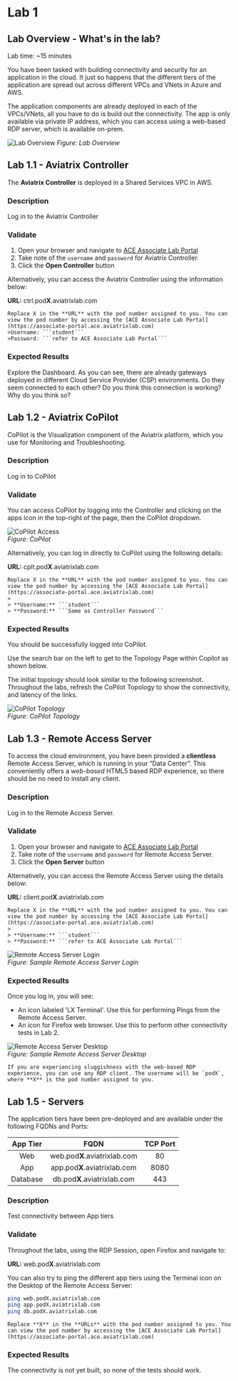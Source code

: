 # Lab 1

## Lab Overview - What's in the lab?
Lab time: ~15 minutes

You have been tasked with building connectivity and security for an application in the cloud. It just so happens that the different tiers of the application are spread out across different VPCs and VNets in Azure and AWS.

The application components are already deployed in each of the VPCs/VNets, all you have to do is build out the connectivity. The app is only available via private IP address, which you can access using a web-based RDP server, which is available on-prem.


![Lab Overview](images/lab1-topology.png)
_Figure: Lab Overview_

## Lab 1.1 - Aviatrix Controller
The **Aviatrix Controller** is deployed in a Shared Services VPC in AWS. 
### Description
Log in to the Aviatrix Controller
### Validate
1. Open your browser and navigate to [ACE Associate Lab Portal](https://associate-portal.ace.aviatrixlab.com)
2. Take note of the `username` and `password` for Aviatrix Controller.
3. Click the **Open Controller** button

Alternatively, you can access the Aviatrix Controller using the information below:

**URL:** ctrl.pod**X**.aviatrixlab.com  

```{note}
Replace X in the **URL** with the pod number assigned to you. You can view the pod number by accessing the [ACE Associate Lab Portal](https://associate-portal.ace.aviatrixlab.com)
>Username: ```student```   
>Password: ```refer to ACE Associate Lab Portal```
```

### Expected Results
Explore the Dashboard. As you can see, there are already gateways deployed in different Cloud Service Provider (CSP) environments. Do they seem connected to each other? Do you think this connection is working? Why do you think so?

## Lab 1.2 - Aviatrix CoPilot
CoPilot is the Visualization component of the Aviatrix platform, which you use for Monitoring and Troubleshooting.
### Description
Log in to CoPilot
### Validate
You can access CoPilot by logging into the Controller and clicking on the apps icon in the top-right of the page, then the CoPilot dropdown.  

![CoPilot Access](images/copilot.png)  
_Figure: CoPilot_  

Alternatively, you can log in directly to CoPilot using the following details:

**URL:**  cplt.pod**X**.aviatrixlab.com

```{note}
Replace X in the **URL** with the pod number assigned to you. You can view the pod number by accessing the [ACE Associate Lab Portal](https://associate-portal.ace.aviatrixlab.com)
>
> **Username:** ```student```   
> **Password:** ```Same as Controller Password```
```

### Expected Results
You should be successfully logged into CoPilot.

Use the search bar on the left to get to the Topology Page within Copilot as shown below. 

The initial topology should look similar to the following screenshot.  Throughout the labs, refresh the CoPilot Topology to show the connectivity, and latency of the links.  


![CoPilot Topology](images/copilot-topology.png)  
_Figure: CoPilot Topology_  


## Lab 1.3 - Remote Access Server
To access the cloud environment, you have been provided a **clientless** Remote Access Server, which is running in your “Data Center”. This conveniently offers a *web-based* HTML5 based RDP experience, so there should be no need to install any client.

### Description
Log in to the Remote Access Server.

### Validate
1. Open your browser and navigate to [ACE Associate Lab Portal](https://associate-portal.ace.aviatrixlab.com)
2. Take note of the `username` and `password` for Remote Access Server.
3. Click the **Open Server** button

Alternatively, you can access the Remote Access Server using the details below:

**URL:** client.pod**X**.aviatrixlab.com  

```{note}
Replace X in the **URL** with the pod number assigned to you. You can view the pod number by accessing the [ACE Associate Lab Portal](https://associate-portal.ace.aviatrixlab.com)
>
> **Username:** ```student```   
> **Password:** ```refer to ACE Associate Lab Portal```
```

![Remote Access Server Login](images/ras-login.png)  
_Figure: Sample Remote Access Server Login_ 

### Expected Results
Once you log in, you will see:
- An icon labeled 'LX Terminal'. Use this for performing Pings from the Remote Access Server.
- An icon for Firefox web browser. Use this to perform other connectivity tests in Lab 2.

![Remote Access Server Desktop](images/ras-desktop.png)  
_Figure: Sample Remote Access Server Desktop_ 

```{note}
If you are experiencing sluggishness with the web-based RDP experience, you can use any RDP client. The username will be `podX`, where **X** is the pod number assigned to you.
```

## Lab 1.5 - Servers
The application tiers have been pre-deployed and are available under the following FQDNs and Ports:

| App Tier  | FQDN  | TCP Port  |
|:---------:|:-----:|:---------:|
| Web       | web.pod**X**.aviatrixlab.com  | 80  |
| App       | app.pod**X**.aviatrixlab.com  | 8080  |
| Database  | db.pod**X**.aviatrixlab.com | 443 |

### Description
Test connectivity between App tiers
### Validate
Throughout the labs, using the RDP Session, open Firefox and navigate to:

**URL:** web.pod**X**.aviatrixlab.com

You can also try to ping the different app tiers using the Terminal icon on the Desktop of the Remote Access Server:

```bash
ping web.podX.aviatrixlab.com
ping app.podX.aviatrixlab.com
ping db.podX.aviatrixlab.com
```

```{hint}
Replace **X** in the **URLs** with the pod number assigned to you. You can view the pod number by accessing the [ACE Associate Lab Portal](https://associate-portal.ace.aviatrixlab.com)
```

### Expected Results
The connectivity is not yet built, so none of the tests should work.
